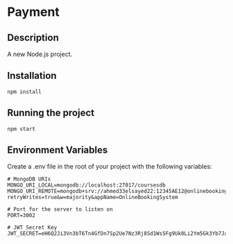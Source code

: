 # Payment

## Description
A new Node.js project.

## Installation
```
npm install
```

## Running the project
```
npm start
```

## Environment Variables
Create a .env file in the root of your project with the following variables:
```
# MongoDB URIs
MONGO_URI_LOCAL=mongodb://localhost:27017/coursesdb
MONGO_URI_REMOTE=mongodb+srv://ahmed33elsayed22:12345AE12@onlinebookingsystem.n4mwac5.mongodb.net/courses?retryWrites=true&w=majority&appName=OnlineBookingSystem

# Port for the server to listen on
PORT=3002

# JWT Secret Key
JWT_SECRET=eH6Q2Ji3Vn3bT6Tn4GfDn7Sp2Ue7Nz3Rj8Sd1Ws5Fg9Uk0Li2Ym5Gk3Yb7Ja5S
```
